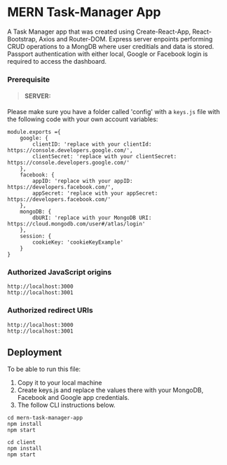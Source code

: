 # MERN Task-Manager App

A Task Manager app that was created using Create-React-App, React-Bootstrap, Axios and Router-DOM. Express server enpoints performing CRUD operations to a MongDB where user creditials and data is stored. Passport authentication with either local, Google or Facebook login is required to access the dashboard.

### Prerequisite
>#### SERVER:

Please make sure you have a folder called 'config' with a `keys.js` file with the following code with your own account variables:

```
module.exports ={
	google: {
		clientID: 'replace with your clientId: https://console.developers.google.com/',
		clientSecret: 'replace with your clientSecret: https://console.developers.google.com/'
    },
    facebook: {
        appID: 'replace with your appID: https://developers.facebook.com/',
        appSecret: 'replace with your appSecret: https://developers.facebook.com/'
    },
	mongoDB: {
		dbURI: 'replace with your MongoDB URI: https://cloud.mongodb.com/user#/atlas/login'
	},
	session: {
		cookieKey: 'cookieKeyExample'
	}
}
```
### Authorized JavaScript origins
```
http://localhost:3000
http://localhost:3001
```

### Authorized redirect URIs
```
http://localhost:3000
http://localhost:3001
```


## Deployment

To be able to run this file:
1. Copy it to your local machine
2. Create keys.js and replace the values there with your MongoDB, Facebook and Google app credentials.
3. The follow CLI instructions below.


```
cd mern-task-manager-app
npm install
npm start

cd client
npm install
npm start

```